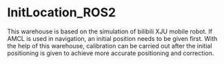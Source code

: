 # InitLocation_ROS2

This warehouse is based on the simulation of bilibili XJU mobile robot. If AMCL is used in navigation, an initial position needs to be given first. With the help of this warehouse, calibration can be carried out after the initial positioning is given to achieve more accurate positioning and correction.
